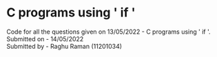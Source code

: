 # C programs using ' if '
Code for all the questions given on 13/05/2022 - C programs using ' if '.  
Submitted on - 14/05/2022  
Submitted by - Raghu Raman (11201034)
